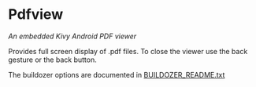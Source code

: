Pdfview
=======

*An embedded Kivy Android PDF viewer*

Provides full screen display of .pdf files. To close the viewer use the back gesture or the back button.

The buildozer options are documented in [BUILDOZER_README.txt](https://github.com/Android-for-Python/PDFview-Example/blob/main/BUILDOZER_README.txt)

